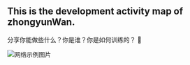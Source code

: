 ## This is the development activity map of zhongyunWan.
分享你能做些什么？你是谁？你是如何训练的？ 👋

<!--
**zhongyunWan/zhongyunWan** is a ✨ _special_ ✨ repository because its `README.md` (this file) appears on your GitHub profile.

Here are some ideas to get you started:

- 🔭 I’m currently working on ...
- 🌱 I’m currently learning ...
- 👯 I’m looking to collaborate on ...
- 🤔 I’m looking for help with ...
- 💬 Ask me about ...
- 📫 How to reach me: ...
- 😄 Pronouns: ...
- ⚡ Fun fact: ...
-->
![网络示例图片](https://osgraph.com/png/graphs/developer-activity/github/zhongyunWan?user-limit=10)
